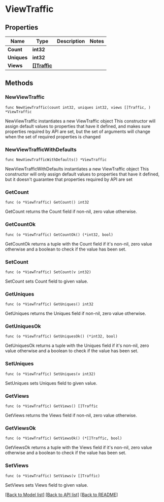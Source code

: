 # ViewTraffic

## Properties

Name | Type | Description | Notes
------------ | ------------- | ------------- | -------------
**Count** | **int32** |  | 
**Uniques** | **int32** |  | 
**Views** | [**[]Traffic**](Traffic.md) |  | 

## Methods

### NewViewTraffic

`func NewViewTraffic(count int32, uniques int32, views []Traffic, ) *ViewTraffic`

NewViewTraffic instantiates a new ViewTraffic object
This constructor will assign default values to properties that have it defined,
and makes sure properties required by API are set, but the set of arguments
will change when the set of required properties is changed

### NewViewTrafficWithDefaults

`func NewViewTrafficWithDefaults() *ViewTraffic`

NewViewTrafficWithDefaults instantiates a new ViewTraffic object
This constructor will only assign default values to properties that have it defined,
but it doesn't guarantee that properties required by API are set

### GetCount

`func (o *ViewTraffic) GetCount() int32`

GetCount returns the Count field if non-nil, zero value otherwise.

### GetCountOk

`func (o *ViewTraffic) GetCountOk() (*int32, bool)`

GetCountOk returns a tuple with the Count field if it's non-nil, zero value otherwise
and a boolean to check if the value has been set.

### SetCount

`func (o *ViewTraffic) SetCount(v int32)`

SetCount sets Count field to given value.


### GetUniques

`func (o *ViewTraffic) GetUniques() int32`

GetUniques returns the Uniques field if non-nil, zero value otherwise.

### GetUniquesOk

`func (o *ViewTraffic) GetUniquesOk() (*int32, bool)`

GetUniquesOk returns a tuple with the Uniques field if it's non-nil, zero value otherwise
and a boolean to check if the value has been set.

### SetUniques

`func (o *ViewTraffic) SetUniques(v int32)`

SetUniques sets Uniques field to given value.


### GetViews

`func (o *ViewTraffic) GetViews() []Traffic`

GetViews returns the Views field if non-nil, zero value otherwise.

### GetViewsOk

`func (o *ViewTraffic) GetViewsOk() (*[]Traffic, bool)`

GetViewsOk returns a tuple with the Views field if it's non-nil, zero value otherwise
and a boolean to check if the value has been set.

### SetViews

`func (o *ViewTraffic) SetViews(v []Traffic)`

SetViews sets Views field to given value.



[[Back to Model list]](../README.md#documentation-for-models) [[Back to API list]](../README.md#documentation-for-api-endpoints) [[Back to README]](../README.md)


